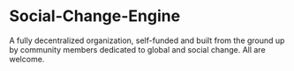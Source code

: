 # Social-Change-Engine
 A fully decentralized organization, self-funded and built from the ground up by community members dedicated to global and social change. All are welcome.
